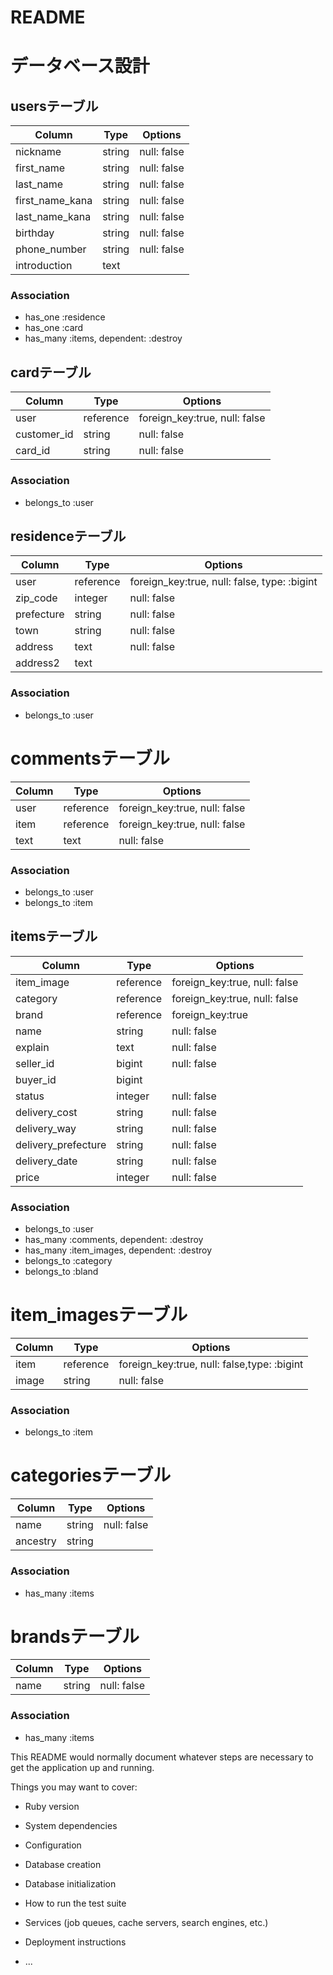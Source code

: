# README

# データベース設計

## usersテーブル
|Column|Type|Options|
|------|----|-------|
|nickname|string|null: false|
|first_name|string|null: false|
|last_name|string|null: false|
|first_name_kana|string|null: false|
|last_name_kana|string|null: false|
|birthday|string|null: false|
|phone_number|string|null: false|
|introduction|text||

### Association
- has_one :residence
- has_one :card
- has_many :items, dependent: :destroy

## cardテーブル
|Column|Type|Options|
|------|----|-------|
|user|reference|foreign_key:true, null: false|
|customer_id|string|null: false|
|card_id|string|null: false|

### Association
- belongs_to :user

## residenceテーブル
|Column|Type|Options|
|------|----|-------|
|user|reference|foreign_key:true, null: false, type: :bigint|
|zip_code|integer|null: false|
|prefecture|string|null: false|
|town|string|null: false|
|address|text|null: false|
|address2|text||

### Association
- belongs_to :user

# commentsテーブル
|Column|Type|Options|
|------|----|-------|
|user|reference|foreign_key:true, null: false|
|item|reference|foreign_key:true, null: false|
|text|text|null: false|

### Association
- belongs_to :user
- belongs_to :item

## itemsテーブル
|Column|Type|Options|
|------|----|-------|
|item_image|reference|foreign_key:true, null: false|
|category|reference|foreign_key:true, null: false|
|brand|reference|foreign_key:true|
|name|string|null: false|
|explain|text|null: false|
|seller_id|bigint|null: false|
|buyer_id|bigint||
|status|integer|null: false|
|delivery_cost|string|null: false|
|delivery_way|string|null: false|
|delivery_prefecture|string|null: false|
|delivery_date|string|null: false|
|price|integer|null: false|

### Association
- belongs_to :user
- has_many :comments, dependent: :destroy
- has_many :item_images, dependent: :destroy
- belongs_to :category
- belongs_to :bland

# item_imagesテーブル
|Column|Type|Options|
|------|----|-------|
|item|reference|foreign_key:true, null: false,type: :bigint|
|image|string|null: false|

### Association
- belongs_to :item

# categoriesテーブル
|Column|Type|Options|
|------|----|-------|
|name|string|null: false|
|ancestry|string||

### Association
- has_many :items

# brandsテーブル
|Column|Type|Options|
|------|----|-------|
|name|string|null: false|

### Association
- has_many :items

This README would normally document whatever steps are necessary to get the
application up and running.

Things you may want to cover:

* Ruby version

* System dependencies

* Configuration

* Database creation

* Database initialization

* How to run the test suite

* Services (job queues, cache servers, search engines, etc.)

* Deployment instructions

* ...
